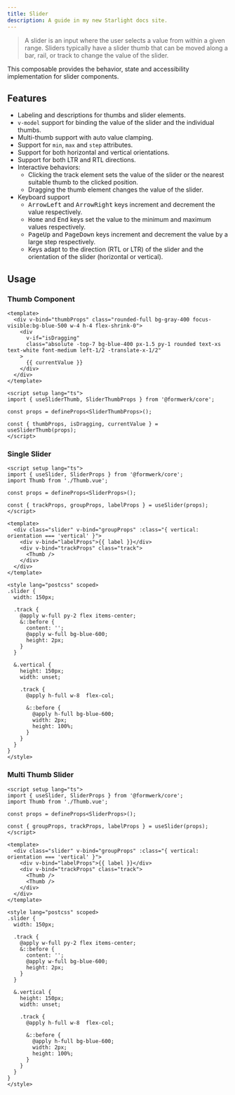 ```yaml
---
title: Slider
description: A guide in my new Starlight docs site.
---
```



> A slider is an input where the user selects a value from within a given range. Sliders typically have a slider thumb that can be moved along a bar, rail, or track to change the value of the slider.

This composable provides the behavior, state and accessibility implementation for slider components.

## Features

- Labeling and descriptions for thumbs and slider elements.
- `v-model` support for binding the value of the slider and the individual thumbs.
- Multi-thumb support with auto value clamping.
- Support for `min`, `max` and `step` attributes.
- Support for both horizontal and vertical orientations.
- Support for both LTR and RTL directions.
- Interactive behaviors:
  - Clicking the track element sets the value of the slider or the nearest suitable thumb to the clicked position.
  - Dragging the thumb element changes the value of the slider.
- Keyboard support
  - <kbd>ArrowLeft</kbd> and <kbd>ArrowRight</kbd> keys increment and decrement the value respectively.
  - <kbd>Home</kbd> and <kbd>End</kbd> keys set the value to the minimum and maximum values respectively.
  - <kbd>PageUp</kbd> and <kbd>PageDown</kbd> keys increment and decrement the value by a large step respectively.
  - Keys adapt to the direction (RTL or LTR) of the slider and the orientation of the slider (horizontal or vertical).

## Usage

### Thumb Component

```vue
<template>
  <div v-bind="thumbProps" class="rounded-full bg-gray-400 focus-visible:bg-blue-500 w-4 h-4 flex-shrink-0">
    <div
      v-if="isDragging"
      class="absolute -top-7 bg-blue-400 px-1.5 py-1 rounded text-xs text-white font-medium left-1/2 -translate-x-1/2"
    >
      {{ currentValue }}
    </div>
  </div>
</template>

<script setup lang="ts">
import { useSliderThumb, SliderThumbProps } from '@formwerk/core';

const props = defineProps<SliderThumbProps>();

const { thumbProps, isDragging, currentValue } = useSliderThumb(props);
</script>
```

### Single Slider

```vue
<script setup lang="ts">
import { useSlider, SliderProps } from '@formwerk/core';
import Thumb from './Thumb.vue';

const props = defineProps<SliderProps>();

const { trackProps, groupProps, labelProps } = useSlider(props);
</script>

<template>
  <div class="slider" v-bind="groupProps" :class="{ vertical: orientation === 'vertical' }">
    <div v-bind="labelProps">{{ label }}</div>
    <div v-bind="trackProps" class="track">
      <Thumb />
    </div>
  </div>
</template>

<style lang="postcss" scoped>
.slider {
  width: 150px;

  .track {
    @apply w-full py-2 flex items-center;
    &::before {
      content: '';
      @apply w-full bg-blue-600;
      height: 2px;
    }
  }

  &.vertical {
    height: 150px;
    width: unset;

    .track {
      @apply h-full w-8  flex-col;

      &::before {
        @apply h-full bg-blue-600;
        width: 2px;
        height: 100%;
      }
    }
  }
}
</style>
```

### Multi Thumb Slider

```vue
<script setup lang="ts">
import { useSlider, SliderProps } from '@formwerk/core';
import Thumb from './Thumb.vue';

const props = defineProps<SliderProps>();

const { groupProps, trackProps, labelProps } = useSlider(props);
</script>

<template>
  <div class="slider" v-bind="groupProps" :class="{ vertical: orientation === 'vertical' }">
    <div v-bind="labelProps">{{ label }}</div>
    <div v-bind="trackProps" class="track">
      <Thumb />
      <Thumb />
    </div>
  </div>
</template>

<style lang="postcss" scoped>
.slider {
  width: 150px;

  .track {
    @apply w-full py-2 flex items-center;
    &::before {
      content: '';
      @apply w-full bg-blue-600;
      height: 2px;
    }
  }

  &.vertical {
    height: 150px;
    width: unset;

    .track {
      @apply h-full w-8  flex-col;

      &::before {
        @apply h-full bg-blue-600;
        width: 2px;
        height: 100%;
      }
    }
  }
}
</style>
```
